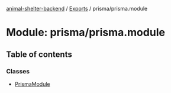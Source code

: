 [animal-shelter-backend](../README.md) / [Exports](../modules.md) / prisma/prisma.module

# Module: prisma/prisma.module

## Table of contents

### Classes

- [PrismaModule](../classes/prisma_prisma_module.PrismaModule.md)
